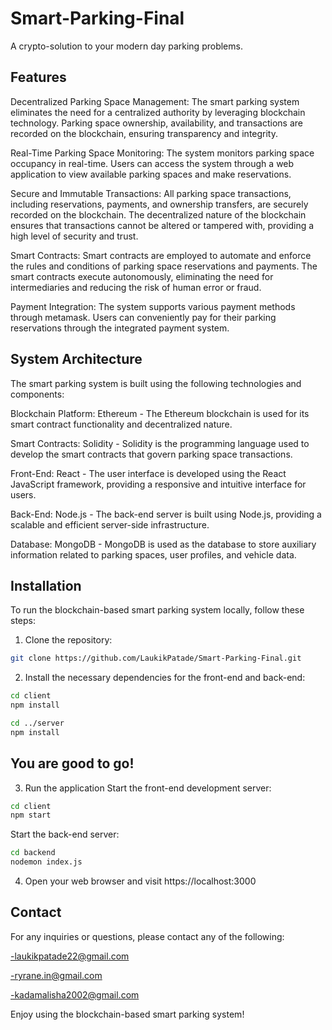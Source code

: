 # Smart-Parking-Final
A crypto-solution to your modern day parking problems.

## Features
Decentralized Parking Space Management: The smart parking system eliminates the need for a centralized authority by leveraging blockchain technology. Parking space ownership, availability, and transactions are recorded on the blockchain, ensuring transparency and integrity.

Real-Time Parking Space Monitoring: The system  monitors parking space occupancy in real-time. Users can access the system through a web application to view available parking spaces and make reservations.

Secure and Immutable Transactions: All parking space transactions, including reservations, payments, and ownership transfers, are securely recorded on the blockchain. The decentralized nature of the blockchain ensures that transactions cannot be altered or tampered with, providing a high level of security and trust.

Smart Contracts: Smart contracts are employed to automate and enforce the rules and conditions of parking space reservations and payments. The smart contracts execute autonomously, eliminating the need for intermediaries and reducing the risk of human error or fraud.

Payment Integration: The system supports various payment methods through metamask. Users can conveniently pay for their parking reservations through the integrated payment system.

## System Architecture
The smart parking system is built using the following technologies and components:

Blockchain Platform: Ethereum - The Ethereum blockchain is used for its smart contract functionality and decentralized nature.

Smart Contracts: Solidity - Solidity is the programming language used to develop the smart contracts that govern parking space transactions.

Front-End: React - The user interface is developed using the React JavaScript framework, providing a responsive and intuitive interface for users.

Back-End: Node.js - The back-end server is built using Node.js, providing a scalable and efficient server-side infrastructure.

Database: MongoDB - MongoDB is used as the database to store auxiliary information related to parking spaces, user profiles, and vehicle data.

## Installation


To run the blockchain-based smart parking system locally, follow these steps:

1. Clone the repository:

```bash
git clone https://github.com/LaukikPatade/Smart-Parking-Final.git
```

2. Install the necessary dependencies for the front-end and back-end:

```bash
cd client
npm install

cd ../server
npm install
```

## You are good to go!

3. Run the application
Start the front-end development server:

```bash
cd client
npm start
```

Start the back-end server:
```bash
cd backend
nodemon index.js
```

4. Open your web browser and visit https://localhost:3000

## Contact
For any inquiries or questions, please contact any of the following:

-laukikpatade22@gmail.com

-ryrane.in@gmail.com

-kadamalisha2002@gmail.com

Enjoy using the blockchain-based smart parking system!













